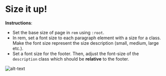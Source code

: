 # Size it up!

**Instructions**:

- Set the base size of page in `rem` using `:root`.<!-- "size" or "font-size" property? -->
- In rem, set a font size to each paragraph element with a size for a class. Make the font size represent the size description (small, medium, large etc.).
- Set a font size for the footer. Then, adjust the font-size of the `description` class which should be **relative** to the footer.

![alt-text](/image/reference.png "Reference Image")

<!-- instructions are not really clear -->
